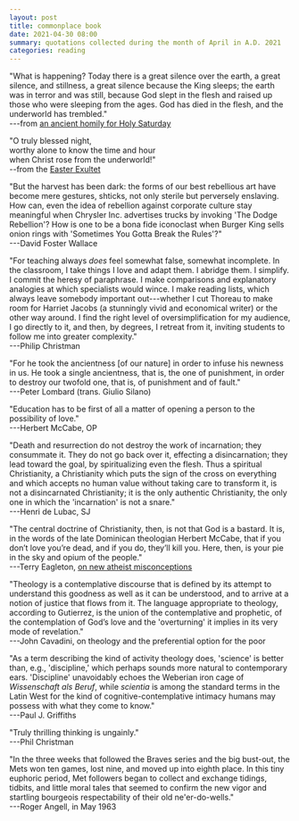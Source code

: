 ```yaml
---
layout: post
title: commonplace book
date: 2021-04-30 08:00
summary: quotations collected during the month of April in A.D. 2021
categories: reading
---
```


"What is happening? Today there is a great silence over the earth, a great silence, and stillness, a great silence because the King sleeps; the earth was in terror and was still, because God slept in the flesh and raised up those who were sleeping from the ages. God has died in the flesh, and the underworld has trembled."  
---from [an ancient homily for Holy Saturday](http://www.vatican.va/spirit/documents/spirit_20010414_omelia-sabato-santo_en.html)

"O truly blessed night,  
worthy alone to know the time and hour  
when Christ rose from the underworld!"  
--from the [Easter Exultet](https://www.usccb.org/prayer-and-worship/liturgical-year-and-calendar/easter/easter-proclamation-exsultet)

"But the harvest has been dark: the forms of our best rebellious art have become mere gestures, shticks, not only sterile but perversely enslaving. How can, even the idea of rebellion against corporate culture stay meaningful when Chrysler Inc. advertises trucks by invoking 'The Dodge Rebellion'? How is one to be a bona fide iconoclast when Burger King sells onion rings with 'Sometimes You Gotta Break the Rules'?"  
---David Foster Wallace

"For teaching always *does* feel somewhat false, somewhat incomplete. In the classroom, I take things I love and adapt them. I abridge them. I simplify. I commit the heresy of paraphrase. I make comparisons and explanatory analogies at which specialists would wince. I make reading lists, which always leave somebody important out---whether I cut Thoreau to make room for Harriet Jacobs (a stunningly vivid and economical writer) or the other way around. I find the right level of oversimplification for my audience, I go directly to it, and then, by degrees, I retreat from it, inviting students to follow me into greater complexity."  
---Philip Christman

"For he took the ancientness [of our nature] in order to infuse his newness in us. He took a single ancientness, that is, the one of punishment, in order to destroy our twofold one, that is, of punishment and of fault."  
---Peter Lombard (trans. Giulio Silano)

"Education has to be first of all a matter of opening a person to the possibility of love."  
---Herbert McCabe, OP

"Death and resurrection do not destroy the work of incarnation; they consummate it. They do not go back over it, effecting a disincarnation; they lead toward the goal, by spiritualizing even the flesh. Thus a spiritual Christianity, a Christianity which puts the sign of the cross on everything and which accepts no human value without taking care to transform it, is not a disincarnated Christianity; it is the only authentic Christianity, the only one in which the 'incarnation' is not a snare."  
---Henri de Lubac, SJ

"The central doctrine of Christianity, then, is not that God is a bastard. It is, in the words of the late Dominican theologian Herbert McCabe, that if you don’t love you’re dead, and if you do, they’ll kill you. Here, then, is your pie in the sky and opium of the people."  
---Terry Eagleton, [on new atheist misconceptions](https://www.lrb.co.uk/the-paper/v28/n20/terry-eagleton/lunging-flailing-mispunching)

"Theology is a contemplative discourse that is defined by its attempt to understand this goodness as well as it can be understood, and to arrive at a notion of justice that flows from it. The language appropriate to theology, according to Gutierrez, is the union of the contemplative and prophetic, of the contemplation of God’s love and the 'overturning' it implies in its very mode of revelation."  
---John Cavadini, on theology and the preferential option for the poor

"As a term describing the kind of activity theology does, 'science' is better than, e.g., 'discipline,' which perhaps sounds more natural to contemporary ears. 'Discipline' unavoidably echoes the Weberian iron cage of *Wissenschaft als Beruf*, while *scientia* is among the standard terms in the Latin West for the kind of cognitive-contemplative intimacy humans may possess with what they come to know."  
---Paul J. Griffiths

"Truly thrilling thinking is ungainly."  
---Phil Christman

"In the three weeks that followed the Braves series and the big bust-out, the Mets won ten games, lost nine, and moved up into eighth place. In this tiny euphoric period, Met followers began to collect and exchange tidings, tidbits, and little moral tales that seemed to confirm the new vigor and startling bourgeois respectability of their old ne'er-do-wells."  
---Roger Angell, in May 1963